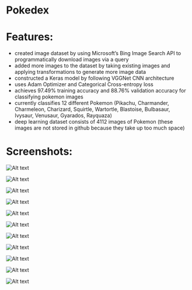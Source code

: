 # Pokedex



# Features:
- created image dataset by using Microsoft’s Bing Image Search API to programmatically download images via a query
- added more images to the dataset by taking existing images and applying transformations to generate more image data
- constructed a Keras model by following VGGNet CNN architecture
- uses Adam Optimizer and Categorical Cross-entropy loss
- achieves 97.49% training accuracy and 88.76% validation accuracy for classifying pokemon images
- currently classifies 12 different Pokemon (Pikachu, Charmander, Charmeleon, Charizard, Squirtle, Wartortle, Blastoise, Bulbasaur, Ivysaur, Venusaur, Gyarados, Rayquaza)
- deep learning dataset consists of 4112 images of Pokemon (these images are not stored in github because they take up too much space)

# Screenshots:
![Alt text](/screenshots/train.PNG)

![Alt text](/screenshots/plot.png)

![Alt text](/screenshots/pikachu.PNG)

![Alt text](/screenshots/pikachu2.png)

![Alt text](/screenshots/pikachu3.png)

![Alt text](/screenshots/charmander.PNG)

![Alt text](/screenshots/charmander2.PNG)

![Alt text](/screenshots/charizard.png)

![Alt text](/screenshots/venusaur.png)

![Alt text](/screenshots/blastoise.png)

![Alt text](/screenshots/gyarados.png)

